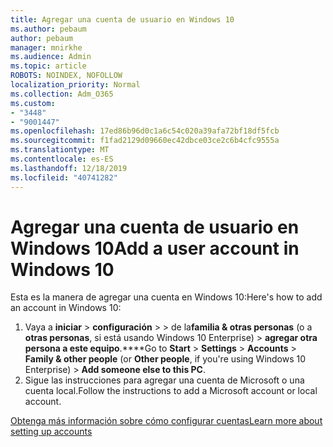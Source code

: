 ```yaml
---
title: Agregar una cuenta de usuario en Windows 10
ms.author: pebaum
author: pebaum
manager: mnirkhe
ms.audience: Admin
ms.topic: article
ROBOTS: NOINDEX, NOFOLLOW
localization_priority: Normal
ms.collection: Adm_O365
ms.custom:
- "3448"
- "9001447"
ms.openlocfilehash: 17ed86b96d0c1a6c54c020a39afa72bf18df5fcb
ms.sourcegitcommit: f1fad2129d09660ec42dbce03ce2c6b4cfc9555a
ms.translationtype: MT
ms.contentlocale: es-ES
ms.lasthandoff: 12/18/2019
ms.locfileid: "40741282"
---
```

# <a name="add-a-user-account-in-windows-10"></a><span data-ttu-id="c3db3-102">Agregar una cuenta de usuario en Windows 10</span><span class="sxs-lookup"><span data-stu-id="c3db3-102">Add a user account in Windows 10</span></span>

<span data-ttu-id="c3db3-103">Esta es la manera de agregar una cuenta en Windows 10:</span><span class="sxs-lookup"><span data-stu-id="c3db3-103">Here's how to add an account in Windows 10:</span></span>

1. <span data-ttu-id="c3db3-104">Vaya a **iniciar** > **configuración** >  > de la**familia & otras personas** (o a **otras personas**, si está usando Windows 10 Enterprise) > **agregar otra persona a este equipo**.\*\*\*\*</span><span class="sxs-lookup"><span data-stu-id="c3db3-104">Go to **Start** > **Settings** > **Accounts** > **Family & other people** (or **Other people**, if you're using Windows 10 Enterprise) > **Add someone else to this PC**.</span></span>
2. <span data-ttu-id="c3db3-105">Sigue las instrucciones para agregar una cuenta de Microsoft o una cuenta local.</span><span class="sxs-lookup"><span data-stu-id="c3db3-105">Follow the instructions to add a Microsoft account or local account.</span></span>

[<span data-ttu-id="c3db3-106">Obtenga más información sobre cómo configurar cuentas</span><span class="sxs-lookup"><span data-stu-id="c3db3-106">Learn more about setting up accounts</span></span>](https://support.microsoft.com/help/17197/)
